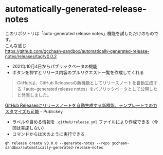# automatically-generated-release-notes

このリポジトリは「auto-generated release notes」機能を試しただけのものです。  
こんな感じ  
https://github.com/gcchaan-sandbox/automatically-generated-release-notes/releases/tag/v0.0.2

- 2021年10月4日からパブリックベータの機能
- ボタンを押すとリリース内容のプルリクエスト一覧を作成してくれる

> GitHubは、GitHub Releasesの新機能としてリリースノートを自動生成する「auto-generated release notes」をパブリックベータとして公開したと発表しました。

[GitHub Releasesにリリースノートを自動生成する新機能。テンプレートでのカスタマイズも可能](https://www.publickey1.jp/blog/21/github_releases.html) - Publickey


- ラベルや含める情報を `.github/release.yml` ファイルにより作成できる（今回は実施しない）
- コマンドからは次のように実行できる

```
gh release create v0.0.0 --generate-notes --repo gcchaan-sandbox/automatically-generated-release-notes
```
